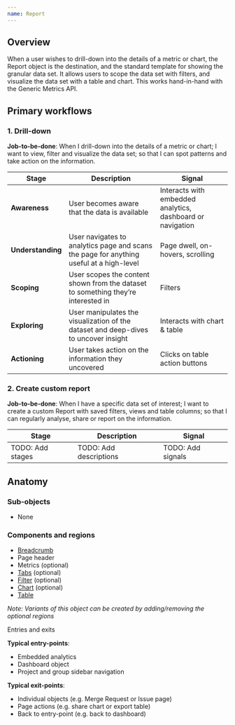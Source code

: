 ```yaml
---
name: Report
---
```


## Overview
When a user wishes to drill-down into the details of a metric or chart, the Report object is the destination, and the standard template for showing the granular data set. It allows users to scope the data set with filters, and visualize the data set with a table and chart. This works hand-in-hand with the Generic Metrics API.

## Primary workflows

### 1. Drill-down

**Job-to-be-done**: When I drill-down into the details of a metric or chart; I want to view, filter and visualize the data set; so that I can spot patterns and take action on the information.

| Stage | Description | Signal |
| ------ | ------ | ------ |
| **Awareness** | User becomes aware that the data is available | Interacts with embedded analytics, dashboard or navigation |
| **Understanding** | User navigates to analytics page and scans the page for anything useful at a high-level | Page dwell, on-hovers, scrolling |
| **Scoping** | User scopes the content shown from the dataset to something they’re interested in | Filters |
| **Exploring** | User manipulates the visualization of the dataset and deep-dives to uncover insight | Interacts with chart & table |
| **Actioning** | User takes action on the information they uncovered | Clicks on table action buttons |

### 2. Create custom report

**Job-to-be-done**: When I have a specific data set of interest; I want to create a custom Report with saved filters, views and table columns; so that I can regularly analyse, share or report on the information.

| Stage | Description | Signal |
| ------ | ------ | ------ |
| TODO: Add stages | TODO: Add descriptions | TODO: Add signals |

## Anatomy

### Sub-objects

- None

### Components and regions

- [Breadcrumb](/components/breadcrumb)
- Page header
- Metrics (optional)
- [Tabs](/components/tabs) (optional)
- [Filter](regions/filters) (optional)
- [Chart](/components/charts) (optional)
- [Table](/components/table)

*Note: Variants of this object can be created by adding/removing the optional regions*

Entries and exits

**Typical entry-points**:
- Embedded analytics
- Dashboard object
- Project and group sidebar navigation

**Typical exit-points**:
- Individual objects (e.g. Merge Request or Issue page)
- Page actions (e.g. share chart or export table)
- Back to entry-point (e.g. back to dashboard)
